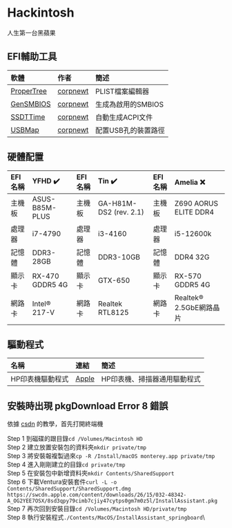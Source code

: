 # Hackintosh
人生第一台黑蘋果

## EFI輔助工具
| 軟體                                                 | 作者                                     | 簡述              |
| :--------------------------------------------------- |:----------------------------------------| :-----------------|
| [ProperTree](https://github.com/corpnewt/ProperTree) | [corpnewt](https://github.com/corpnewt) | PLIST檔案編輯器    |
| [GenSMBIOS](https://github.com/corpnewt/GenSMBIOS)   | [corpnewt](https://github.com/corpnewt) | 生成為啟用的SMBIOS |
| [SSDTTime](https://github.com/corpnewt/SSDTTime)     | [corpnewt](https://github.com/corpnewt) | 自動生成ACPI文件   |
| [USBMap](https://github.com/corpnewt/USBMap)         | [corpnewt](https://github.com/corpnewt) | 配置USB孔的裝置路徑 |

## 硬體配置
| EFI名稱| YFHD ✔️        |    EFI名稱| Tin ✔️                |     EFI名稱| Amelia ❌             |
| :----- |:---------------|    :----- |:----------------------|     :----- |:----------------------|
| 主機板 | ASUS-B85M-PLUS |    主機板 | GA-H81M-DS2 (rev. 2.1) |     主機板 | Z690 AORUS ELITE DDR4  |
| 處理器 | i7-4790        |    處理器 | i3-4160                |     處理器 | i5-12600k              |
| 記憶體 | DDR3-28GB      |    記憶體 | DDR3-10GB              |     記憶體 | DDR4 32G               |
| 顯示卡 | RX-470 GDDR5 4G|    顯示卡 | GTX-650                |     顯示卡 | RX-570 GDDR5 4G        |
| 網路卡 | Intel® 217-V   |    網路卡 | Realtek RTL8125        |     網路卡 | Realtek® 2.5GbE網路晶片 |

## 驅動程式
| 名稱            | 連結                                                                       | 簡述                        |
| :-----          |:---------------                                                            |    :-----                  |
| HP印表機驅動程式 | [Apple](https://support.apple.com/kb/DL1888?viewlocale=zh_TW&locale=en_US) | HP印表機、掃描器通用驅動程式 |

## 安裝時出現 pkgDownload Error 8 錯誤
依據 [csdn](https://blog.csdn.net/qq_38017558/article/details/123171466) 的教學，首先打開終端機

Step 1 到磁碟的跟目錄``cd /Volumes/Macintosh HD``\
Step 2 建立放置安裝包的資料夾``mkdir private/tmp``\
Step 3 將安裝報複製過來``cp -R /Install/macOS monterey.app private/tmp``\
Step 4 進入剛剛建立的目錄``cd private/tmp``\
Step 5 在安裝包中新增資料夾``mkdir Contents/SharedSupport``\
Step 6 下載Ventura安裝套件``curl -L -o Contents/SharedSupport/SharedSupport.dmg https://swcdn.apple.com/content/downloads/26/15/032-48342-A_OG2YEE7OSX/8sd3qpy79cimb7cjiy47cytps0gm7m0z5l/InstallAssistant.pkg``\
Step 7 再次回到安裝目錄``cd /Volumes/Macintosh HD/private/tmp``\
Step 8 執行安裝程式``./Contents/MacOS/InstallAssistant_springboard``\
